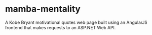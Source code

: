 # mamba-mentality
A Kobe Bryant motivational quotes web page built using an AngularJS frontend that makes requests to an ASP.NET Web API.

